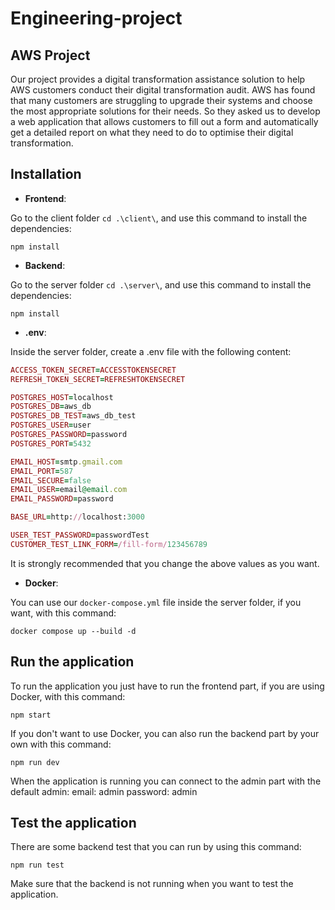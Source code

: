# Engineering-project

## AWS Project

Our project provides a digital transformation assistance solution to help AWS customers conduct their digital transformation audit. AWS has found that many customers are struggling to upgrade their systems and choose the most appropriate solutions for their needs. So they asked us to develop a web application that allows customers to fill out a form and automatically get a detailed report on what they need to do to optimise their digital transformation.

## Installation

- __Frontend__:

Go to the client folder `cd .\client\`, and use this command to install the dependencies:
```shell
npm install
```

- __Backend__:

Go to the server folder `cd .\server\`, and use this command to install the dependencies:
```shell
npm install
```

- __.env__:

Inside the server folder, create a .env file with the following content:
```ruby
ACCESS_TOKEN_SECRET=ACCESSTOKENSECRET
REFRESH_TOKEN_SECRET=REFRESHTOKENSECRET

POSTGRES_HOST=localhost
POSTGRES_DB=aws_db
POSTGRES_DB_TEST=aws_db_test
POSTGRES_USER=user
POSTGRES_PASSWORD=password
POSTGRES_PORT=5432

EMAIL_HOST=smtp.gmail.com
EMAIL_PORT=587
EMAIL_SECURE=false
EMAIL_USER=email@email.com
EMAIL_PASSWORD=password

BASE_URL=http://localhost:3000

USER_TEST_PASSWORD=passwordTest
CUSTOMER_TEST_LINK_FORM=/fill-form/123456789
```
It is strongly recommended that you change the above values as you want.

- __Docker__:

You can use our `docker-compose.yml` file inside the server folder, if you want, with this command: 
```shell
docker compose up --build -d
```

## Run the application

To run the application you just have to run the frontend part, if you are using Docker, with this command:
```shell
npm start
```

If you don't want to use Docker, you can also run the backend part by your own with this command:
```shell
npm run dev
```

When the application is running you can connect to the admin part with the default admin:
email: admin
password: admin

## Test the application

There are some backend test that you can run by using this command:
```shell
npm run test
```
Make sure that the backend is not running when you want to test the application.
